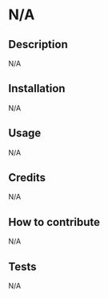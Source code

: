 # N/A

## Description
N/A

## Installation
N/A

## Usage
N/A

## Credits
N/A

## How to contribute
N/A

## Tests
N/A